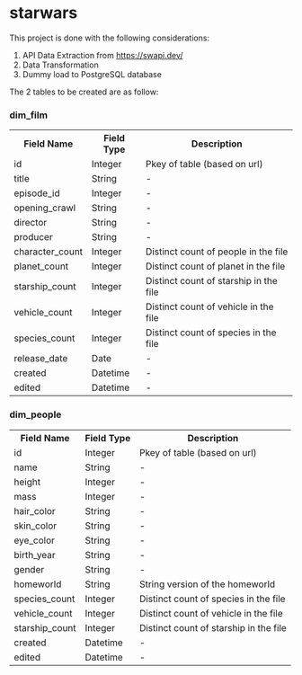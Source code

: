# starwars
This project is done with the following considerations:
1. API Data Extraction from https://swapi.dev/
2. Data Transformation
3. Dummy load to PostgreSQL database

The 2 tables to be created are as follow:

<h3>dim_film </h3>

<table style="width:100%">
  <tr>
    <th>Field Name</th>
    <th>Field Type</th>
    <th>Description</th>
  </tr>
  <tr>
    <td>id</td>
    <td>Integer</td>
    <td>Pkey of table (based on url)</td>
  </tr>
  <tr>
    <td>title</td>
    <td>String</td>
    <td>-</td>
  </tr>
  <tr>
    <td>episode_id</td>
    <td>Integer</td>
    <td>-</td>
  </tr>
    <tr>
    <td>opening_crawl</td>
    <td>String</td>
    <td>-</td>
  </tr>
    <tr>
    <td>director</td>
    <td>String</td>
    <td>-</td>
  </tr>
    <tr>
    <td>producer</td>
    <td>String</td>
    <td>-</td>
  </tr>
    <tr>
    <td>character_count</td>
    <td>Integer</td>
    <td>Distinct count of people in the file</td>
  </tr>
  <tr>
    <td>planet_count</td>
    <td>Integer</td>
    <td>Distinct count of planet in the file</td>
  </tr>
    <tr>
    <td>starship_count</td>
    <td>Integer</td>
    <td>Distinct count of starship in the file</td>
  </tr>
      <tr>
    <td>vehicle_count</td>
    <td>Integer</td>
    <td>Distinct count of vehicle in the file</td>
  </tr>
        <tr>
    <td>species_count</td>
    <td>Integer</td>
    <td>Distinct count of species in the file</td>
  </tr>
         <tr>
    <td>release_date</td>
    <td>Date</td>
    <td>-</td>
  </tr>
         <tr>
    <td>created</td>
    <td>Datetime</td>
    <td>-</td>
  </tr>
           <tr>
    <td>edited</td>
    <td>Datetime</td>
    <td>-</td>
  </tr>
  
</table>
  
<h3>dim_people </h3>

<table style="width:100%">
  <tr>
    <th>Field Name</th>
    <th>Field Type</th>
    <th>Description</th>
  </tr>
  <tr>
    <td>id</td>
    <td>Integer</td>
    <td>Pkey of table (based on url)</td>
  </tr>
  <tr>
    <td>name</td>
    <td>String</td>
    <td>-</td>
  </tr>
  <tr>
    <td>height</td>
    <td>Integer</td>
    <td>-</td>
  </tr>
    <tr>
    <td>mass</td>
    <td>Integer</td>
    <td>-</td>
  </tr>
    <tr>
    <td>hair_color</td>
    <td>String</td>
    <td>-</td>
  </tr>
    <tr>
    <td>skin_color</td>
    <td>String</td>
    <td>-</td>
  </tr>
    <tr>
    <td>eye_color</td>
    <td>String</td>
    <td>-</td>
  </tr>
  <tr>
    <td>birth_year</td>
    <td>String</td>
    <td>-</td>
  </tr>
    <tr>
    <td>gender</td>
    <td>String</td>
    <td>-</td>
  </tr>
      <tr>
    <td>homeworld</td>
    <td>String</td>
    <td>String version of the homeworld</td>
  </tr>
        <tr>
    <td>species_count</td>
    <td>Integer</td>
    <td>Distinct count of species in the file</td>
  </tr>
         <tr>
    <td>vehicle_count</td>
    <td>Integer</td>
    <td>Distinct count of vehicle in the file</td>
  </tr>
         <tr>
    <td>starship_count</td>
    <td>Integer</td>
    <td>Distinct count of starship in the file</td>
  </tr>
         <tr>
    <td>created</td>
    <td>Datetime</td>
    <td>-</td>
  </tr>
           <tr>
    <td>edited</td>
    <td>Datetime</td>
    <td>-</td>
  </tr>
  
</table>
 
